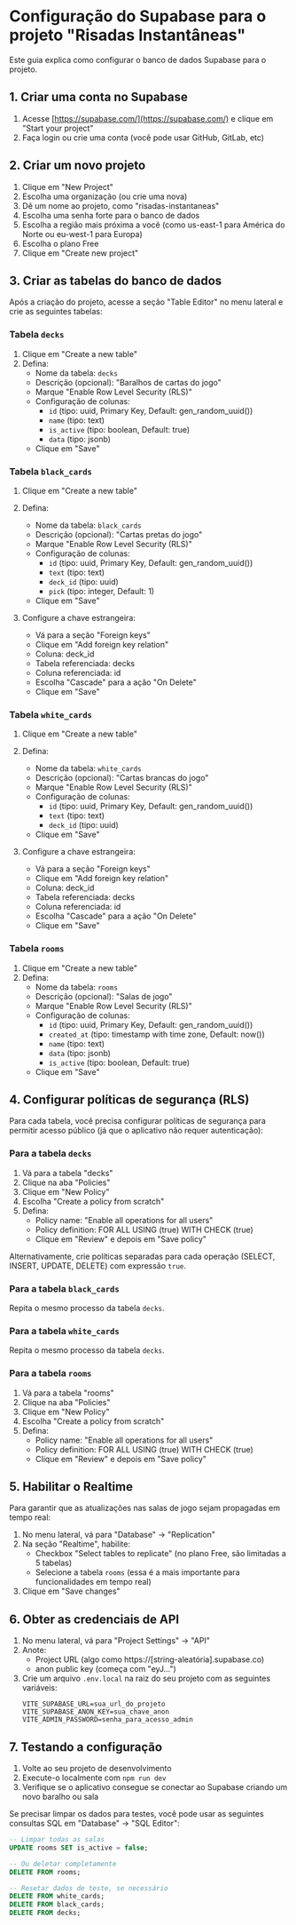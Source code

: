 # Configuração do Supabase para o projeto "Risadas Instantâneas"

Este guia explica como configurar o banco de dados Supabase para o projeto.

## 1. Criar uma conta no Supabase

1. Acesse [https://supabase.com/](https://supabase.com/) e clique em "Start your project"
2. Faça login ou crie uma conta (você pode usar GitHub, GitLab, etc)

## 2. Criar um novo projeto

1. Clique em "New Project"
2. Escolha uma organização (ou crie uma nova)
3. Dê um nome ao projeto, como "risadas-instantaneas"
4. Escolha uma senha forte para o banco de dados
5. Escolha a região mais próxima a você (como us-east-1 para América do Norte ou eu-west-1 para Europa)
6. Escolha o plano Free
7. Clique em "Create new project"

## 3. Criar as tabelas do banco de dados

Após a criação do projeto, acesse a seção "Table Editor" no menu lateral e crie as seguintes tabelas:

### Tabela `decks`

1. Clique em "Create a new table"
2. Defina:
   - Nome da tabela: `decks`
   - Descrição (opcional): "Baralhos de cartas do jogo"
   - Marque "Enable Row Level Security (RLS)"
   - Configuração de colunas:
     - `id` (tipo: uuid, Primary Key, Default: gen_random_uuid())
     - `name` (tipo: text)
     - `is_active` (tipo: boolean, Default: true)
     - `data` (tipo: jsonb)
   - Clique em "Save"

### Tabela `black_cards`

1. Clique em "Create a new table"
2. Defina:

   - Nome da tabela: `black_cards`
   - Descrição (opcional): "Cartas pretas do jogo"
   - Marque "Enable Row Level Security (RLS)"
   - Configuração de colunas:
     - `id` (tipo: uuid, Primary Key, Default: gen_random_uuid())
     - `text` (tipo: text)
     - `deck_id` (tipo: uuid)
     - `pick` (tipo: integer, Default: 1)
   - Clique em "Save"

3. Configure a chave estrangeira:
   - Vá para a seção "Foreign keys"
   - Clique em "Add foreign key relation"
   - Coluna: deck_id
   - Tabela referenciada: decks
   - Coluna referenciada: id
   - Escolha "Cascade" para a ação "On Delete"
   - Clique em "Save"

### Tabela `white_cards`

1. Clique em "Create a new table"
2. Defina:

   - Nome da tabela: `white_cards`
   - Descrição (opcional): "Cartas brancas do jogo"
   - Marque "Enable Row Level Security (RLS)"
   - Configuração de colunas:
     - `id` (tipo: uuid, Primary Key, Default: gen_random_uuid())
     - `text` (tipo: text)
     - `deck_id` (tipo: uuid)
   - Clique em "Save"

3. Configure a chave estrangeira:
   - Vá para a seção "Foreign keys"
   - Clique em "Add foreign key relation"
   - Coluna: deck_id
   - Tabela referenciada: decks
   - Coluna referenciada: id
   - Escolha "Cascade" para a ação "On Delete"
   - Clique em "Save"

### Tabela `rooms`

1. Clique em "Create a new table"
2. Defina:
   - Nome da tabela: `rooms`
   - Descrição (opcional): "Salas de jogo"
   - Marque "Enable Row Level Security (RLS)"
   - Configuração de colunas:
     - `id` (tipo: uuid, Primary Key, Default: gen_random_uuid())
     - `created_at` (tipo: timestamp with time zone, Default: now())
     - `name` (tipo: text)
     - `data` (tipo: jsonb)
     - `is_active` (tipo: boolean, Default: true)
   - Clique em "Save"

## 4. Configurar políticas de segurança (RLS)

Para cada tabela, você precisa configurar políticas de segurança para permitir acesso público (já que o aplicativo não requer autenticação):

### Para a tabela `decks`

1. Vá para a tabela "decks"
2. Clique na aba "Policies"
3. Clique em "New Policy"
4. Escolha "Create a policy from scratch"
5. Defina:
   - Policy name: "Enable all operations for all users"
   - Policy definition: FOR ALL USING (true) WITH CHECK (true)
   - Clique em "Review" e depois em "Save policy"

Alternativamente, crie políticas separadas para cada operação (SELECT, INSERT, UPDATE, DELETE) com expressão `true`.

### Para a tabela `black_cards`

Repita o mesmo processo da tabela `decks`.

### Para a tabela `white_cards`

Repita o mesmo processo da tabela `decks`.

### Para a tabela `rooms`

1. Vá para a tabela "rooms"
2. Clique na aba "Policies"
3. Clique em "New Policy"
4. Escolha "Create a policy from scratch"
5. Defina:
   - Policy name: "Enable all operations for all users"
   - Policy definition: FOR ALL USING (true) WITH CHECK (true)
   - Clique em "Review" e depois em "Save policy"

## 5. Habilitar o Realtime

Para garantir que as atualizações nas salas de jogo sejam propagadas em tempo real:

1. No menu lateral, vá para "Database" → "Replication"
2. Na seção "Realtime", habilite:
   - Checkbox "Select tables to replicate" (no plano Free, são limitadas a 5 tabelas)
   - Selecione a tabela `rooms` (essa é a mais importante para funcionalidades em tempo real)
3. Clique em "Save changes"

## 6. Obter as credenciais de API

1. No menu lateral, vá para "Project Settings" → "API"
2. Anote:
   - Project URL (algo como https://[string-aleatória].supabase.co)
   - anon public key (começa com "eyJ...")
3. Crie um arquivo `.env.local` na raiz do seu projeto com as seguintes variáveis:
   ```
   VITE_SUPABASE_URL=sua_url_do_projeto
   VITE_SUPABASE_ANON_KEY=sua_chave_anon
   VITE_ADMIN_PASSWORD=senha_para_acesso_admin
   ```

## 7. Testando a configuração

1. Volte ao seu projeto de desenvolvimento
2. Execute-o localmente com `npm run dev`
3. Verifique se o aplicativo consegue se conectar ao Supabase criando um novo baralho ou sala

Se precisar limpar os dados para testes, você pode usar as seguintes consultas SQL em "Database" → "SQL Editor":

```sql
-- Limpar todas as salas
UPDATE rooms SET is_active = false;

-- Ou deletar completamente
DELETE FROM rooms;

-- Resetar dados de teste, se necessário
DELETE FROM white_cards;
DELETE FROM black_cards;
DELETE FROM decks;
```
